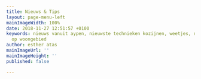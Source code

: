 ```yaml
---
title: Nieuws & Tips
layout: page-menu-left
mainImageWidth: 100%
date: 2018-11-27 12:51:57 +0100
keywords: nieuws vanuit aypen, nieuwste technieken kozijnen, weetjes, nieuwste trends
  op woongebied
author: esther atas
mainImageUrl: ''
mainImageHeight: ''
published: false

---
```

